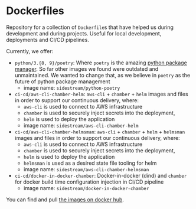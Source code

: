 # Dockerfiles

Repository for a collection of `Dockerfile`s that have helped us during development and during projects. Useful for local development, deployments and CI/CD pipelines.

Currently, we offer:
- `python/3.{8, 9}/poetry`: Where `poetry` is the amazing [python package manager](https://python-poetry.org/). So far other images we found were outdated and unmaintained. We wanted to change that, as we believe in `poetry` as the future of python package management
    - image name: `sidestream/python-poetry`
- `ci-cd/aws-cli-chamber-helm`: `aws-cli` + `chamber`  + `helm` images and files in order to support our continuous delivery, where:
    - `aws-cli` is used to connect to AWS infrastructure
    - `chamber` is used to securely inject secrets into the deployment,
    - `helm` is used to deploy the application
    - image name: `sidestream/aws-cli-chamber-helm`
- `ci-cd/aws-cli-chamber-helmsman`: `aws-cli` + `chamber`  + `helm` + `helmsman`  images and files in order to support our continuous delivery, where:
    - `aws-cli` is used to connect to AWS infrastructure
    - `chamber` is used to securely inject secrets into the deployment,
    - `helm` is used to deploy the application
    - `helmsman` is used as a desired state file tooling for helm
    - image name: `sidestream/aws-cli-chamber-helmsman`
- `ci-cd/docker-in-docker-chamber`: Docker-in-docker (dind) and `chamber` for docker build time configuration injection in CI/CD pipeline
    - image name: `sidestream/docker-in-docker-chamber`

You can find and pull [the images on docker hub](https://hub.docker.com/r/sidestream).
